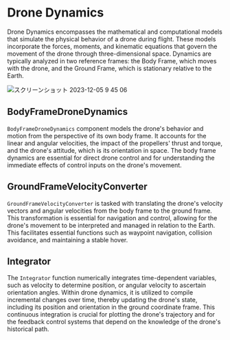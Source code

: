 # Drone Dynamics

Drone Dynamics encompasses the mathematical and computational models that simulate the physical behavior of a drone during flight. These models incorporate the forces, moments, and kinematic equations that govern the movement of the drone through three-dimensional space. Dynamics are typically analyzed in two reference frames: the Body Frame, which moves with the drone, and the Ground Frame, which is stationary relative to the Earth.

![スクリーンショット 2023-12-05 9 45 06](https://github.com/toppers/hakoniwa-px4sim/assets/164193/bfef00a5-8c05-46da-a7a5-98efa777d90e)


## BodyFrameDroneDynamics

`BodyFrameDroneDynamics` component models the drone's behavior and motion from the perspective of its own body frame. It accounts for the linear and angular velocities, the impact of the propellers' thrust and torque, and the drone's attitude, which is its orientation in space. The body frame dynamics are essential for direct drone control and for understanding the immediate effects of control inputs on the drone's movement.

## GroundFrameVelocityConverter

`GroundFrameVelocityConverter` is tasked with translating the drone's velocity vectors and angular velocities from the body frame to the ground frame. This transformation is essential for navigation and control, allowing for the drone's movement to be interpreted and managed in relation to the Earth. This facilitates essential functions such as waypoint navigation, collision avoidance, and maintaining a stable hover.

## Integrator

The `Integrator` function numerically integrates time-dependent variables, such as velocity to determine position, or angular velocity to ascertain orientation angles. Within drone dynamics, it is utilized to compile incremental changes over time, thereby updating the drone's state, including its position and orientation in the ground coordinate frame. This continuous integration is crucial for plotting the drone's trajectory and for the feedback control systems that depend on the knowledge of the drone's historical path.
